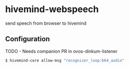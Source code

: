 # hivemind-webspeech
send speech from browser to hivemind

## Configuration

TODO - Needs companion PR in ovos-dinkum-listener

```bash
$ hivemind-core allow-msg "recognizer_loop:b64_audio"
```